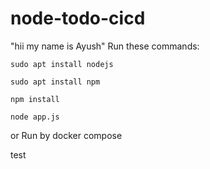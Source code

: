 # node-todo-cicd
"hii my name is Ayush"
Run these commands:


`sudo apt install nodejs`


`sudo apt install npm`


`npm install`

`node app.js`

or Run by docker compose

test

